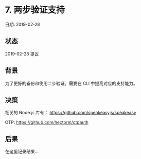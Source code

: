 # 7. 两步验证支持

日期: 2019-02-28

## 状态

2019-02-28 提议

## 背景

为了更好的备份和使用二步验证，需要在 CLI 中提高对应的支持能力。

## 决策

相关的 Node.js 库有： https://github.com/speakeasyjs/speakeasy

OTP: https://github.com/hectorm/otpauth

## 后果

在这里记录结果...
